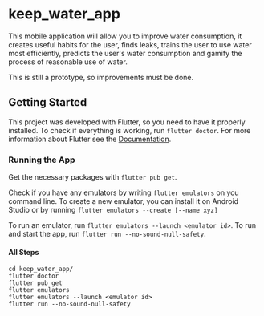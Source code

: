 # keep_water_app

This mobile application will allow you to improve water consumption, it creates useful habits for the user, finds leaks, trains the user to use water most efficiently, predicts the user's water consumption and gamify the process of reasonable use of water.

This is still a prototype, so improvements must be done.

## Getting Started

This project was developed with Flutter, so you need to have it properly installed. To check if everything is working, run `flutter doctor`. For more information about Flutter see the [Documentation](https://flutter.dev/docs).

### Running the App

Get the necessary packages with `flutter pub get`.

Check if you have any emulators by writing `flutter emulators` on you command line.
To create a new emulator, you can install it on Android Studio or by running `flutter emulators --create [--name xyz]`

To run an emulator, run `flutter emulators --launch <emulator id>`.
To run and start the app, run `flutter run --no-sound-null-safety`.

#### All Steps
```
cd keep_water_app/
flutter doctor
flutter pub get
flutter emulators
flutter emulators --launch <emulator id>
flutter run --no-sound-null-safety
```
